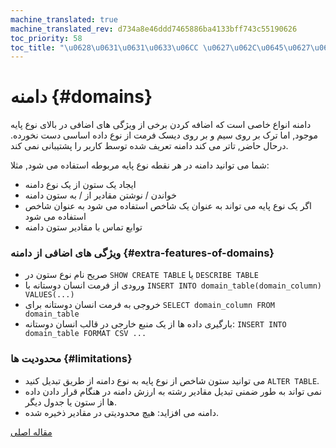```yaml
---
machine_translated: true
machine_translated_rev: d734a8e46ddd7465886ba4133bff743c55190626
toc_priority: 58
toc_title: "\u0628\u0631\u0631\u0633\u06CC \u0627\u062C\u0645\u0627\u0644\u06CC"
---
```


# دامنه {#domains}

دامنه انواع خاصی است که اضافه کردن برخی از ویژگی های اضافی در بالای نوع پایه موجود, اما ترک بر روی سیم و بر روی دیسک فرمت از نوع داده اساسی دست نخورده. درحال حاضر, تاتر می کند دامنه تعریف شده توسط کاربر را پشتیبانی نمی کند.

شما می توانید دامنه در هر نقطه نوع پایه مربوطه استفاده می شود, مثلا:

-   ایجاد یک ستون از یک نوع دامنه
-   خواندن / نوشتن مقادیر از / به ستون دامنه
-   اگر یک نوع پایه می تواند به عنوان یک شاخص استفاده می شود به عنوان شاخص استفاده می شود
-   توابع تماس با مقادیر ستون دامنه

### ویژگی های اضافی از دامنه {#extra-features-of-domains}

-   صریح نام نوع ستون در `SHOW CREATE TABLE` یا `DESCRIBE TABLE`
-   ورودی از فرمت انسان دوستانه با `INSERT INTO domain_table(domain_column) VALUES(...)`
-   خروجی به فرمت انسان دوستانه برای `SELECT domain_column FROM domain_table`
-   بارگیری داده ها از یک منبع خارجی در قالب انسان دوستانه: `INSERT INTO domain_table FORMAT CSV ...`

### محدودیت ها {#limitations}

-   می توانید ستون شاخص از نوع پایه به نوع دامنه از طریق تبدیل کنید `ALTER TABLE`.
-   نمی تواند به طور ضمنی تبدیل مقادیر رشته به ارزش دامنه در هنگام قرار دادن داده ها از ستون یا جدول دیگر.
-   دامنه می افزاید: هیچ محدودیتی در مقادیر ذخیره شده.

[مقاله اصلی](https://clickhouse.tech/docs/en/data_types/domains/overview) <!--hide-->
